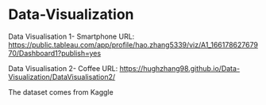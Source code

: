 # Data-Visualization

Data Visualisation 1- Smartphone
URL: https://public.tableau.com/app/profile/hao.zhang5339/viz/A1_16617862767970/Dashboard1?publish=yes

Data Visualisation 2- Coffee
URL: https://hughzhang98.github.io/Data-Visualization/DataVisualisation2/

The dataset comes from Kaggle
